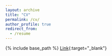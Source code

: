 ```yaml
---
layout: archive
title: "CV"
permalink: /cv/
author_profile: true
redirect_from:
  - /resume
---
```


{% include base_path %}
[Link](http://yihongsun.github.io/files/CV.pdf){:target="_blank"}

